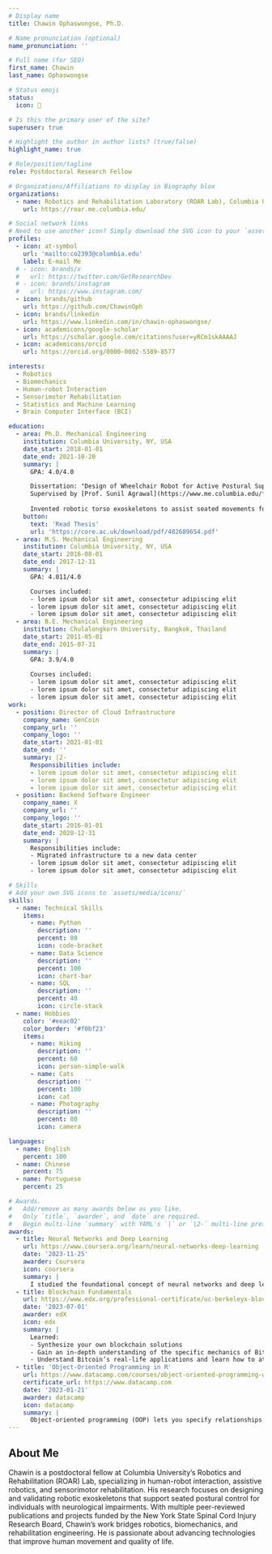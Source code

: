 ```yaml
---
# Display name
title: Chawin Ophaswongse, Ph.D.

# Name pronunciation (optional)
name_pronunciation: ''

# Full name (for SEO)
first_name: Chawin
last_name: Ophaswongse

# Status emoji
status:
  icon: 🤖

# Is this the primary user of the site?
superuser: true

# Highlight the author in author lists? (true/false)
highlight_name: true

# Role/position/tagline
role: Postdoctoral Research Fellow

# Organizations/Affiliations to display in Biography blox
organizations:
  - name: Robotics and Rehabilitation Laboratory (ROAR Lab), Columbia University, NY
    url: https://roar.me.columbia.edu/

# Social network links
# Need to use another icon? Simply download the SVG icon to your `assets/media/icons/` folder.
profiles:
  - icon: at-symbol
    url: 'mailto:co2393@columbia.edu'
    label: E-mail Me
  # - icon: brands/x
  #   url: https://twitter.com/GetResearchDev
  # - icon: brands/instagram
  #   url: https://www.instagram.com/
  - icon: brands/github
    url: https://github.com/ChawinOph
  - icon: brands/linkedin
    url: https://www.linkedin.com/in/chawin-ophaswongse/
  - icon: academicons/google-scholar
    url: https://scholar.google.com/citations?user=yRCm1skAAAAJ
  - icon: academicons/orcid
    url: https://orcid.org/0000-0002-5389-8577

interests:
  - Robotics
  - Biomechanics 
  - Human-robot Interaction
  - Sensorimotor Rehabilitation
  - Statistics and Machine Learning
  - Brain Computer Interface (BCI)

education:
  - area: Ph.D. Mechanical Engineering
    institution: Columbia University, NY, USA
    date_start: 2018-01-01
    date_end: 2021-10-20
    summary: |
      GPA: 4.0/4.0

      Dissertation: "Design of Wheelchair Robot for Active Postural Support (WRAPS) for Users with Trunk Impairment". 
      Supervised by [Prof. Sunil Agrawal](https://www.me.columbia.edu/faculty/sunil-agrawal). 
      
      Invented robotic torso exoskeletons to assist seated movements for individuals with cervical or thoracic spinal cord injury (SCI).
    button:
      text: 'Read Thesis'
      url: 'https://core.ac.uk/download/pdf/482689654.pdf'
  - area: M.S. Mechanical Engineering
    institution: Columbia University, NY, USA
    date_start: 2016-08-01
    date_end: 2017-12-31
    summary: |
      GPA: 4.011/4.0

      Courses included:
      - lorem ipsum dolor sit amet, consectetur adipiscing elit
      - lorem ipsum dolor sit amet, consectetur adipiscing elit
      - lorem ipsum dolor sit amet, consectetur adipiscing elit
  - area: B.E. Mechanical Engineering
    institution: Chulalongkorn University, Bangkok, Thailand
    date_start: 2011-05-01
    date_end: 2015-07-31
    summary: |
      GPA: 3.9/4.0
      
      Courses included:
      - lorem ipsum dolor sit amet, consectetur adipiscing elit
      - lorem ipsum dolor sit amet, consectetur adipiscing elit
      - lorem ipsum dolor sit amet, consectetur adipiscing elit
work:
  - position: Director of Cloud Infrastructure
    company_name: GenCoin
    company_url: ''
    company_logo: ''
    date_start: 2021-01-01
    date_end: ''
    summary: |2-
      Responsibilities include:
      - lorem ipsum dolor sit amet, consectetur adipiscing elit
      - lorem ipsum dolor sit amet, consectetur adipiscing elit
      - lorem ipsum dolor sit amet, consectetur adipiscing elit
  - position: Backend Software Engineer
    company_name: X
    company_url: ''
    company_logo: ''
    date_start: 2016-01-01
    date_end: 2020-12-31
    summary: |
      Responsibilities include:
      - Migrated infrastructure to a new data center
      - lorem ipsum dolor sit amet, consectetur adipiscing elit
      - lorem ipsum dolor sit amet, consectetur adipiscing elit

# Skills
# Add your own SVG icons to `assets/media/icons/`
skills:
  - name: Technical Skills
    items:
      - name: Python
        description: ''
        percent: 80
        icon: code-bracket
      - name: Data Science
        description: ''
        percent: 100
        icon: chart-bar
      - name: SQL
        description: ''
        percent: 40
        icon: circle-stack
  - name: Hobbies
    color: '#eeac02'
    color_border: '#f0bf23'
    items:
      - name: Hiking
        description: ''
        percent: 60
        icon: person-simple-walk
      - name: Cats
        description: ''
        percent: 100
        icon: cat
      - name: Photography
        description: ''
        percent: 80
        icon: camera

languages:
  - name: English
    percent: 100
  - name: Chinese
    percent: 75
  - name: Portuguese
    percent: 25

# Awards.
#   Add/remove as many awards below as you like.
#   Only `title`, `awarder`, and `date` are required.
#   Begin multi-line `summary` with YAML's `|` or `|2-` multi-line prefix and indent 2 spaces below.
awards:
  - title: Neural Networks and Deep Learning
    url: https://www.coursera.org/learn/neural-networks-deep-learning
    date: '2023-11-25'
    awarder: Coursera
    icon: coursera
    summary: |
      I studied the foundational concept of neural networks and deep learning. By the end, I was familiar with the significant technological trends driving the rise of deep learning; build, train, and apply fully connected deep neural networks; implement efficient (vectorized) neural networks; identify key parameters in a neural network’s architecture; and apply deep learning to your own applications.
  - title: Blockchain Fundamentals
    url: https://www.edx.org/professional-certificate/uc-berkeleyx-blockchain-fundamentals
    date: '2023-07-01'
    awarder: edX
    icon: edx
    summary: |
      Learned:
      - Synthesize your own blockchain solutions
      - Gain an in-depth understanding of the specific mechanics of Bitcoin
      - Understand Bitcoin’s real-life applications and learn how to attack and destroy Bitcoin, Ethereum, smart contracts and Dapps, and alternatives to Bitcoin’s Proof-of-Work consensus algorithm
  - title: 'Object-Oriented Programming in R'
    url: https://www.datacamp.com/courses/object-oriented-programming-with-s3-and-r6-in-r
    certificate_url: https://www.datacamp.com
    date: '2023-01-21'
    awarder: datacamp
    icon: datacamp
    summary: |
      Object-oriented programming (OOP) lets you specify relationships between functions and the objects that they can act on, helping you manage complexity in your code. This is an intermediate level course, providing an introduction to OOP, using the S3 and R6 systems. S3 is a great day-to-day R programming tool that simplifies some of the functions that you write. R6 is especially useful for industry-specific analyses, working with web APIs, and building GUIs.
---
```


## About Me

Chawin is a postdoctoral fellow at Columbia University’s Robotics and Rehabilitation (ROAR) Lab, specializing in human-robot interaction, assistive robotics, and sensorimotor rehabilitation. His research focuses on designing and validating robotic exoskeletons that support seated postural control for individuals with neurological impairments. With multiple peer-reviewed publications and projects funded by the New York State Spinal Cord Injury Research Board, Chawin’s work bridges robotics, biomechanics, and rehabilitation engineering. He is passionate about advancing technologies that improve human movement and quality of life.
